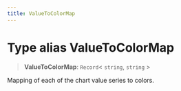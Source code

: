 ```yaml
---
title: ValueToColorMap
---
```


# Type alias ValueToColorMap

> **ValueToColorMap**: `Record`\< `string`, `string` \>

Mapping of each of the chart value series to colors.
